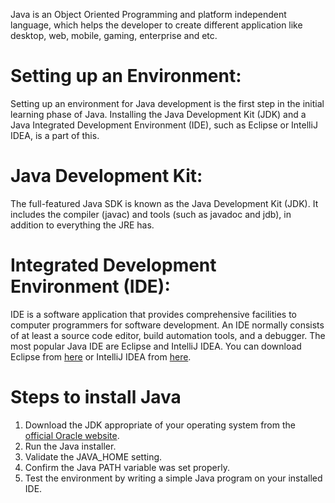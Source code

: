 Java is an Object Oriented Programming and platform independent language, which helps the developer to create different application like desktop, web, mobile, gaming, enterprise and etc. 

# Setting up an Environment:
Setting up an environment for Java development is the first step in the initial learning phase of Java. Installing the Java Development Kit (JDK) and a Java Integrated Development Environment (IDE), such as Eclipse or IntelliJ IDEA, is a part of this.

# Java Development Kit:  
The full-featured Java SDK is known as the Java Development Kit (JDK). It includes the compiler (javac) and tools (such as javadoc and jdb), in addition to everything the JRE has. 

# Integrated Development Environment (IDE): 
IDE is a software application that provides comprehensive facilities to computer programmers for software development. An IDE normally consists of at least a source code editor, build automation tools, and a debugger. The most popular Java IDE are Eclipse and IntelliJ IDEA. You can download Eclipse from [here](https://www.eclipse.org/downloads/) or IntelliJ IDEA from [here](https://www.jetbrains.com/idea/download/#section=windows).

# Steps to install Java
1. Download the JDK appropriate of your operating system from the [official Oracle website](https://www.oracle.com/java/technologies/downloads/#java17).
2. Run the Java installer.
3. Validate the JAVA_HOME setting.
4. Confirm the Java PATH variable was set properly.
5. Test the environment by writing a simple Java program on your installed IDE. 
